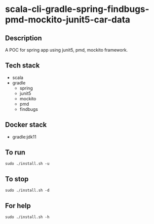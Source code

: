 # scala-cli-gradle-spring-findbugs-pmd-mockito-junit5-car-data

## Description
A POC for spring app using junit5,
pmd, mockito framework.

## Tech stack
- scala
- gradle
  - spring
  - junit5
  - mockito
  - pmd
  - findbugs

## Docker stack
- gradle:jdk11

## To run
`sudo ./install.sh -u`

## To stop
`sudo ./install.sh -d`

## For help
`sudo ./install.sh -h`
